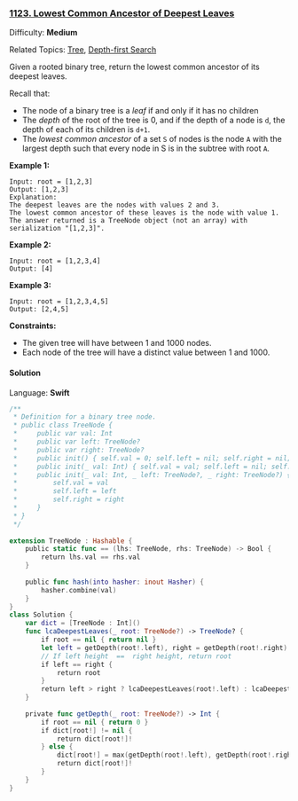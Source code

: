 ### [1123\. Lowest Common Ancestor of Deepest Leaves](https://leetcode.com/problems/lowest-common-ancestor-of-deepest-leaves/)

Difficulty: **Medium**  

Related Topics: [Tree](https://leetcode.com/tag/tree/), [Depth-first Search](https://leetcode.com/tag/depth-first-search/)


Given a rooted binary tree, return the lowest common ancestor of its deepest leaves.

Recall that:

*   The node of a binary tree is a _leaf_ if and only if it has no children
*   The _depth_ of the root of the tree is 0, and if the depth of a node is `d`, the depth of each of its children is `d+1`.
*   The _lowest common ancestor_ of a set `S` of nodes is the node `A` with the largest depth such that every node in S is in the subtree with root `A`.

**Example 1:**

```
Input: root = [1,2,3]
Output: [1,2,3]
Explanation: 
The deepest leaves are the nodes with values 2 and 3.
The lowest common ancestor of these leaves is the node with value 1.
The answer returned is a TreeNode object (not an array) with serialization "[1,2,3]".
```

**Example 2:**

```
Input: root = [1,2,3,4]
Output: [4]
```

**Example 3:**

```
Input: root = [1,2,3,4,5]
Output: [2,4,5]
```

**Constraints:**

*   The given tree will have between 1 and 1000 nodes.
*   Each node of the tree will have a distinct value between 1 and 1000.


#### Solution

Language: **Swift**

```swift
/**
 * Definition for a binary tree node.
 * public class TreeNode {
 *     public var val: Int
 *     public var left: TreeNode?
 *     public var right: TreeNode?
 *     public init() { self.val = 0; self.left = nil; self.right = nil; }
 *     public init(_ val: Int) { self.val = val; self.left = nil; self.right = nil; }
 *     public init(_ val: Int, _ left: TreeNode?, _ right: TreeNode?) {
 *         self.val = val
 *         self.left = left
 *         self.right = right
 *     }
 * }
 */
​
extension TreeNode : Hashable {
    public static func == (lhs: TreeNode, rhs: TreeNode) -> Bool {
        return lhs.val == rhs.val
    }
​
    public func hash(into hasher: inout Hasher) {
        hasher.combine(val)
    }
}
class Solution {
    var dict = [TreeNode : Int]()
    func lcaDeepestLeaves(_ root: TreeNode?) -> TreeNode? {
        if root == nil { return nil }
        let left = getDepth(root!.left), right = getDepth(root!.right)
        // If left height  ==  right height, return root
        if left == right {
            return root
        }
        return left > right ? lcaDeepestLeaves(root!.left) : lcaDeepestLeaves(root!.right)
    }
    
    private func getDepth(_ root: TreeNode?) -> Int {
        if root == nil { return 0 }
        if dict[root!] != nil {
            return dict[root!]!
        } else {
            dict[root!] = max(getDepth(root!.left), getDepth(root!.right)) + 1
            return dict[root!]!
        }
    }
}
```